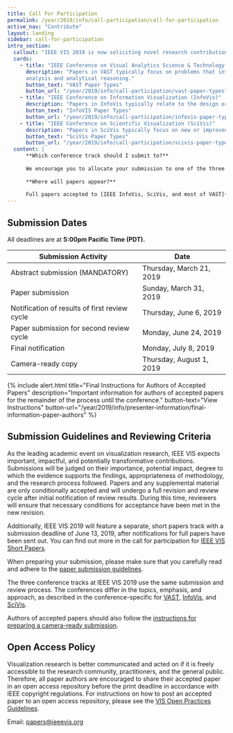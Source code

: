 ```yaml
---
title: Call For Participation
permalink: /year/2019/info/call-participation/call-for-participation
active_nav: "Contribute"
layout: landing
sidebar: call-for-participation
intro_section:
  callout: "IEEE VIS 2019 is now soliciting novel research contributions and innovative applications in all areas of visualization as captured by its three main conference tracks: VAST, InfoVis, and SciVis."
  cards:
    - title: "IEEE Conference on Visual Analytics Science & Technology (VAST)"
      description: "Papers in VAST typically focus on problems that integrate data analysis algorithms and visual interfaces to support data
      analysis and analytical reasoning."
      button_text: "VAST Paper Types"
      button_url: "/year/2019/info/call-participation/vast-paper-types"
    - title: "IEEE Conference on Information Visualization (InfoVis)"
      description: "Papers in InfoVis typically relate to the design or evaluation of new or improved visual encodings or interaction techniques of abstract data (such as graphs, tables, or text data)."
      button_text: "InfoVIS Paper Types"
      button_url: "/year/2019/info/call-participation/infovis-paper-types/"
    - title: "IEEE Conference on Scientific Visualization (SciVis)"
      description: "Papers in SciVis typically focus on new or improved visual encodings, mathematical models, algorithms, or interaction techniques for the visualization of data related to science and engineering, as well as integration into novel applications and systems."
      button_text: "SciVis Paper Types"
      button_url: "/year/2019/info/call-participation/scivis-paper-types/"
  content: |
      **Which conference track should I submit to?**
      
      We encourage you to allocate your submission to one of the three tracks above. But if you are unsure, you will have the option to allow the paper chairs to allocate your paper to the one they deem the most appropriate.
      
      **Where will papers appear?**
      
      Full papers accepted to [IEEE InfoVis, SciVis, and most of VAST](https://google.com) will appear in a special issue of the IEEE Transactions on Visualization and Computer Graphics (TVCG). Some papers of the VAST conference will be published as archival, conference publications.
---
```

        


## Submission Dates
All deadlines are at **5:00pm Pacific Time (PDT).**

| Submission Activity | Date |
|----------|------|
| Abstract submission (MANDATORY) | Thursday, March 21, 2019 |
| Paper submission | Sunday, March 31, 2019 |
| Notification of results of first review cycle | Thursday, June 6, 2019 |
| Paper submission for second review cycle | Monday, June 24, 2019 |
| Final notification | Monday, July 8, 2019 |
| Camera-ready copy | Thursday, August 1, 2019 |

{% include alert.html
    title="Final Instructions for Authors of Accepted Papers"
    description="Important information for authors of accepted papers for the remainder of the process until the conference."
    button-text="View Instructions"
    button-url="/year/2019/info/presenter-information/final-information-paper-authors"
%}


## Submission Guidelines and Reviewing Criteria
As the leading academic event on visualization research, IEEE VIS expects important, impactful, and potentially transformative 
contributions. Submissions will be judged on their importance, potential impact, degree to which the evidence supports the findings, 
appropriateness of methodology, and the research process followed. Papers and any supplemental material are only conditionally accepted 
and will undergo a full revision and review cycle after initial notification of review results. 
During this time, reviewers will ensure that necessary conditions for acceptance have been met in the new revision.

Additionally, IEEE VIS 2019 will feature a separate, short papers track with a submission deadline of June 13, 2019, after 
notifications for full papers have been sent out. You can find out more in the call for participation for [IEEE VIS Short Papers](shortpapers). 

When preparing your submission, please make sure that you carefully read and adhere to the [paper submission guidelines](paper-submission-guidelines).

The three conference tracks at IEEE VIS 2019 use the same submission and review process. The conferences differ in the topics, 
emphasis, and approach, as described in the conference-specific for [VAST](vast-paper-types), [InfoVis](infovis-paper-types), and [SciVis](scivis-paper-types).

Authors of accepted papers should also follow the [instructions for preparing a camera-ready submission](/year/2019/info/presenter-information/final-information-paper-authors).

## Open Access Policy
Visualization research is better communicated and acted on if it is freely accessible to the research community, practitioners, and the general public. Therefore, all paper authors are encouraged to share their accepted paper in an open access repository before the print deadline in accordance with IEEE copyright regulations. For instructions on how to post an accepted paper to an open access repository, please see the [VIS Open Practices Guidelines](/year/2019/info/open-practices/open-practices).

Email: papers@ieeevis.org
